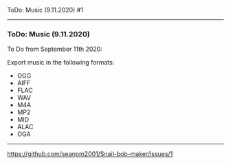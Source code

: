 ToDo: Music (9.11.2020) #1 

***

### ToDo: Music (9.11.2020)

To Do from September 11th 2020:

Export music in the following formats:

* OGG
* AIFF
* FLAC
* WAV
* M4A
* MP2
* MID
* ALAC
* OGA

***

https://github.com/seanpm2001/Snail-bob-maker/issues/1
